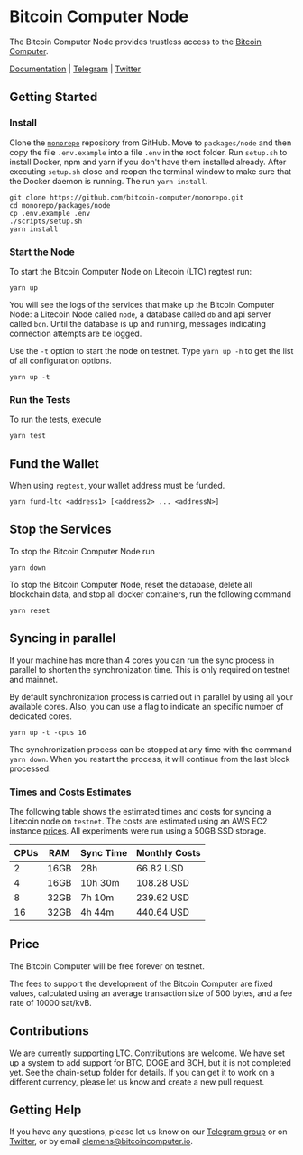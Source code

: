 # Bitcoin Computer Node

The Bitcoin Computer Node provides trustless access to the [Bitcoin Computer](https://github.com/bitcoin-computer/bc-lib).

[Documentation](https://docs.bitcoincomputer.io/) |
[Telegram](thebitcoincomputer) |
[Twitter](https://twitter.com/TheBitcoinToken)

## Getting Started

### Install

Clone the [```monorepo```](https://github.com/bitcoin-computer/monorepo.git) repository from GitHub. Move to ```packages/node``` and then copy the file ``.env.example`` into a file ``.env`` in the root folder. Run ```setup.sh``` to install Docker, npm and yarn if you don't have them installed already. After executing ```setup.sh``` close and reopen the terminal window to make sure that the Docker daemon is running. The run ``yarn install``.

```shell
git clone https://github.com/bitcoin-computer/monorepo.git
cd monorepo/packages/node
cp .env.example .env
./scripts/setup.sh
yarn install
```

### Start the Node
To start the Bitcoin Computer Node on Litecoin (LTC) regtest run:

```shell
yarn up
```

You will see the logs of the services that make up the Bitcoin Computer Node: a Litecoin Node called ``node``, a database called ``db`` and api server called ``bcn``. Until the database is up and running, messages indicating connection attempts are be logged.

Use the ``-t`` option to start the node on testnet. Type ``yarn up -h`` to get the list of all configuration options.

```shell
yarn up -t
```

### Run the Tests

To run the tests, execute

```shell
yarn test
```

## Fund the Wallet

When using ```regtest```, your wallet address must be funded.

```shell
yarn fund-ltc <address1> [<address2> ... <addressN>]
```

## Stop the Services

To stop the Bitcoin Computer Node run

```shell
yarn down
```

To stop the Bitcoin Computer Node, reset the database, delete all blockchain data, and stop all docker containers, run the following command

```shell
yarn reset
```

## Syncing in parallel

If your machine has more than 4 cores you can run the sync process in parallel to shorten the synchronization time. This is only required on testnet and mainnet. 

By default synchronization process is carried out in parallel by using all your available cores. Also, you can use a flag to indicate an specific number of dedicated cores.

```shell
yarn up -t -cpus 16
```

The synchronization process can be stopped at any time with the command ```yarn down```. When you restart the process, it will continue from the last block processed. 

### Times and Costs Estimates

The following table shows the estimated times and costs for syncing a Litecoin node on ```testnet```. The costs are estimated using an AWS EC2 instance [prices](https://aws.amazon.com/ec2/pricing/on-demand/). All experiments were run using a 50GB SSD storage.


| CPUs | RAM  | Sync Time | Monthly Costs  |
|------|------|-----------|----------------|
| 2    | 16GB | 28h       | 66.82 USD      |
| 4    | 16GB | 10h 30m   | 108.28 USD     |
| 8    | 32GB | 7h 10m    | 239.62 USD     |
| 16   | 32GB | 4h 44m    | 440.64 USD     |

## Price

The Bitcoin Computer will be free forever on testnet. 

The fees to support the development of the Bitcoin Computer are fixed values, calculated using an average transaction size of 500 bytes, and a fee rate of 10000 sat/kvB.

## Contributions

We are currently supporting LTC. Contributions are welcome. We have set up a system to add support for BTC, DOGE and BCH, but it is not completed yet. See the chain-setup folder for details. If you can get it to work on a different currency, please let us know and create a new pull request.

## Getting Help

If you have any questions, please let us know on our <a href="https://t.me/thebitcoincomputer">Telegram group</a> or on <a href="https://twitter.com/TheBitcoinToken">Twitter</a>, or by email clemens@bitcoincomputer.io.
